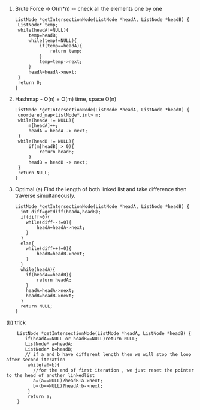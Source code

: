 1. Brute Force -> O(m*n) -- check all the elements one by one

       ListNode *getIntersectionNode(ListNode *headA, ListNode *headB) {
        ListNode* temp;
        while(headA!=NULL){
            temp=headB;
            while(temp!=NULL){
                if(temp==headA){
                    return temp;
                }
                temp=temp->next;
            }
            headA=headA->next;
        }
        return 0;
       }
    
2. Hashmap - O(n) + O(m) time, space O(n)

       ListNode *getIntersectionNode(ListNode *headA, ListNode *headB) {
        unordered_map<ListNode*,int> m;
		while(headA != NULL){
			m[headA]++;
			headA = headA -> next;
		}
		while(headB != NULL){
			if(m[headB] > 0){
				return headB;
			}
			headB = headB -> next;
		}
		return NULL;
       }
    
 3. Optimal
 (a) Find the length of both linked list and take difference then traverse simultaneously.


        ListNode *getIntersectionNode(ListNode *headA, ListNode *headB) {
          int diff=getdiff(headA,headB);
          if(diff>0){
            while(diff--!=0){
                headA=headA->next;
            }
          }
          else{
            while(diff++!=0){
                headB=headB->next;
            }
          }
          while(headA){
            if(headA==headB){
                return headA;
            }
            headA=headA->next;
            headB=headB->next;
          }
          return NULL;
        }
  
   (b) trick
    
        ListNode *getIntersectionNode(ListNode *headA, ListNode *headB) {
           if(headA==NULL or headB==NULL)return NULL;
           ListNode* a=headA;
           ListNode* b=headB;
           // if a and b have different length then we will stop the loop after second iteration
            while(a!=b){
              //for the end of first iteration , we just reset the pointer to the head of another linkedlist
              a=(a==NULL)?headB:a->next;
              b=(b==NULL)?headA:b->next;
            }
            return a;
        }
        
